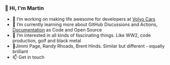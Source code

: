 ### 👋 Hi, I'm Martin 
<!--
**martin-wanerskar/martin-wanerskar** is a ✨ _special_ ✨ repository because its `README.md` (this file) appears on your GitHub profile.
-->

- 🔭 I’m working on making life awesome for developers at [Volvo Cars](https://www.volvocars.com/)
- 🌱 I’m currently learning more about GitHub Discussions and Actions, [Documentation](https://documentation.divio.com/introduction/) as Code and Open Source
- 👀 I’m interested in all kinds of fascinating things. Like WW2, code production, golf and black metal
- 🎸Jimmi Page, Randy Rhoads, Brent Hinds. Similar but different - equally brilliant
- 📫 Get in touch



